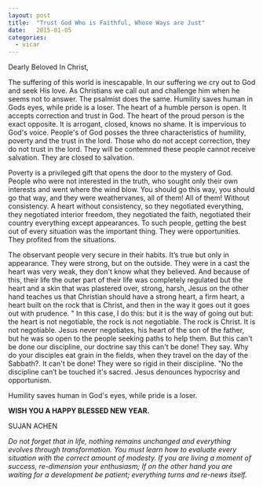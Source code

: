 ```yaml
---
layout: post
title:  "Trust God Who is Faithful, Whose Ways are Just"
date:   2015-01-05
categories: 
  - vicar
---
```

Dearly Beloved In Christ,

The suffering of this world is inescapable. In our suffering we cry out to God and seek His love. As Christians we call out and challenge him when he seems not to answer.  The psalmist does the same. Humility saves human in Gods eyes, while pride is a loser. The heart of a humble person is open. It accepts correction and trust in God. The heart of the proud person is the exact opposite. It is arrogant, closed, knows no shame. It is impervious to God's voice. People's of God posses the three characteristics of humility, poverty and the trust in the lord. Those who do not accept correction, they do not trust in the lord. They will be contemned these people cannot receive  salvation. They are closed to salvation.

Poverty is a privileged gift that opens the door to the mystery of God. People who were not interested in the truth, who sought only their own interests and went where the wind blow. You should go this way, you should go that way, and they were weathervanes, all of them! All of them! Without consistency. A heart without consistency, so they negotiated everything, they negotiated interior freedom, they negotiated the faith, negotiated their country everything except appearances. To such people, getting the best out of every situation was the important thing. They were opportunities. They profited from the situations.

The observant people very secure in their habits. It’s true but only in appearance. They were strong, but on the outside.  They were in a cast the heart was very weak, they don't know what they believed. And because of this, their life the outer part of their life was completely regulated but the heart and a skin that was plastered over, strong, harsh, Jesus on the other hand teaches us that Christian should have a strong heart, a firm heart, a heart built on the rock that is Christ, and then in the way it goes out it goes out with prudence. " In this case, I do this: but it is the way of going out but: the heart is not negotiable, the rock is not negotiable. The rock is Christ. It is not negotiable. Jesus never negotiates, his heart of the son of the father, but he was so open to the people seeking paths to help them. But this can't be done our discipline, our doctrine say this can't be done! They say. Why do your disciples eat grain in the fields, when they travel on the day of the Sabbath?. It can't be done! They were so rigid in their discipline. "No the discipline can’t be touched it's sacred. Jesus denounces hypocrisy and opportunism.

 

Humility saves human in God's eyes, while pride is a loser.

**WISH YOU A HAPPY BLESSED NEW YEAR.**

SUJAN ACHEN

 

*Do not forget that in life, nothing remains unchanged and everything evolves through transformation. You must learn how to evaluate every situation with the correct amount of modesty. If you are living a moment of success, re-dimension your enthusiasm; If on the other hand you are waiting for a development be patient; everything turns and re-news itself.*
